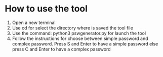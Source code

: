 # How to use the tool

1) Open a new terminal
2) Use cd for select the directory where is saved the tool file 
3) Use the command: python3 pswgenerator.py for launch the tool
4) Follow the instructions for choose between simple password and complex password. Press S and Enter to have a simple password else press C and Enter to have a complex password
